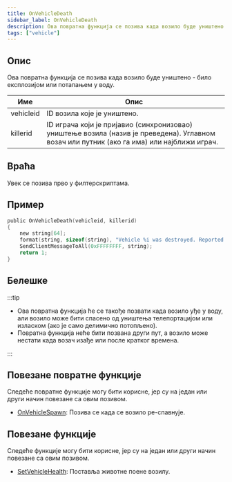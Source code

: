 ```yaml
---
title: OnVehicleDeath
sidebar_label: OnVehicleDeath
description: Ова повратна функција се позива када возило буде уништено - било експлозијом или потапањем у воду.
tags: ["vehicle"]
---
```


## Опис

Ова повратна функција се позива када возило буде уништено - било експлозијом или потапањем у воду.

| Име       | Опис                                                                                                                                                          |
| --------- | --------------------------------------------------------------------------------------------------------------------------------------------------------------- |
| vehicleid | ID возила које је уништено.                                                                                                                       |
| killerid  | ID играча који је пријавио (синхронизовао) уништење возила (назив је преведена). Углавном возач или путник (ако га има) или најближи играч. |

## Враћа

Увек се позива прво у филтерскриптама.

## Пример

```c
public OnVehicleDeath(vehicleid, killerid)
{
    new string[64];
    format(string, sizeof(string), "Vehicle %i was destroyed. Reported by player %i.", vehicleid, killerid);
    SendClientMessageToAll(0xFFFFFFFF, string);
    return 1;
}
```

## Белешке

:::tip

- Ова повратна функција ће се такође позвати када возило уђе у воду, али возило може бити спасено од уништења телепортацијом или изласком (ако је само делимично потопљено).
- Повратна функција неће бити позвана други пут, а возило може нестати када возач изађе или после кратког времена.

:::

## Повезане повратне функције

Следеће повратне функције могу бити корисне, јер су на један или други начин повезане са овим позивом.

- [OnVehicleSpawn](OnVehicleSpawn): Позива се када се возило ре-спавнује.

## Повезане функције

Следеће функције могу бити корисне, јер су на један или други начин повезане са овим позивом.

- [SetVehicleHealth](../functions/SetVehicleHealth): Поставља животне поене возилу.
